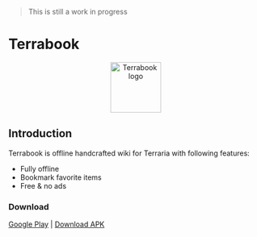 > This is still a work in progress

# Terrabook

<div align=center><img src="https://bramaudi.github.io/terrabook/static/logo.png" alt="Terrabook logo" height="100" /></div>

## Introduction

Terrabook is offline handcrafted wiki for Terraria with following features:

- Fully offline
- Bookmark favorite items
- Free & no ads

### Download

[Google Play](https://play.google.com/store/apps/details?id=io.github.bramaudi.terrabook) | [Download APK](https://github.com/bramaudi/terrabook/releases)
